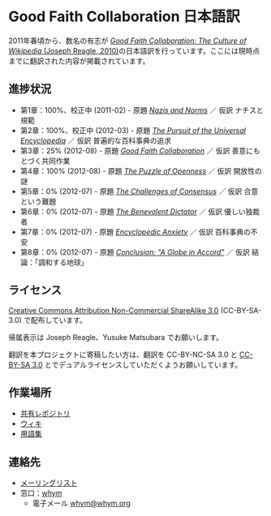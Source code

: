 # Good Faith Collaboration 日本語訳
2011年春頃から、数名の有志が [*Good Faith Collaboration: The Culture of Wikipedia* (Joseph Reagle, 2010)](http://reagle.org/joseph/2010/gfc/)の日本語訳を行っています。ここには現時点までに翻訳された内容が掲載されています。

## 進捗状況
* 第1章：100%、校正中 (2011-02) - 原題 *[Nazis and Norms](http://reagle.org/joseph/2010/gfc/chapter-1.html)* ／ 仮訳 ナチスと規範
* 第2章：100%、校正中 (2012-03) - 原題 *[The Pursuit of the Universal Encyclopedia](http://reagle.org/joseph/2010/gfc/chapter-2.html)* ／ 仮訳 普遍的な百科事典の追求
* 第3章：25% (2012-08) - 原題 *[Good Faith Collaboration](http://reagle.org/joseph/2010/gfc/chapter-3.html)* ／ 仮訳 善意にもとづく共同作業
* 第4章：100% (2012-08) - 原題 *[The Puzzle of Openness](http://reagle.org/joseph/2010/gfc/chapter-4.html)* ／ 仮訳 開放性の謎
* 第5章：0% (2012-07) - 原題 *[The Challenges of Consensus](http://reagle.org/joseph/2010/gfc/chapter-5.html)* ／ 仮訳 合意という難題
* 第6章：0% (2012-07) - 原題 *[The Benevolent Dictator](http://reagle.org/joseph/2010/gfc/chapter-6.html)* ／ 仮訳 優しい独裁者
* 第7章：0% (2012-07) - 原題 *[Encyclopedic Anxiety](http://reagle.org/joseph/2010/gfc/chapter-7.html)* ／ 仮訳 百科事典の不安
* 第8章：0% (2012-07) - 原題 *[Conclusion: "A Globe in Accord"](http://reagle.org/joseph/2010/gfc/chapter-8.html)* ／ 仮訳 結論：「調和する地球」

## ライセンス
[Creative Commons Attribution Non-Commercial ShareAlike 3.0](http://creativecommons.org/licenses/by-nc-sa/3.0/) (CC-BY-SA-3.0) で配布しています。

帰属表示は Joseph Reagle、Yusuke Matsubara でお願いします。

翻訳を本プロジェクトに寄稿したい方は、翻訳を CC-BY-NC-SA 3.0 と [CC-BY-SA 3.0](http://creativecommons.org/licenses/by-sa/3.0/) とでデュアルライセンスしていただくようお願いしています。

## 作業場所
* [共有レポジトリ](https://github.com/good-faith-collaboration-ja)
* [ウィキ](https://github.com/good-faith-collaboration-ja/gfc-ja/wiki)
* [用語集](https://github.com/good-faith-collaboration-ja/gfc-ja/wiki/%E7%94%A8%E8%AA%9E%E9%9B%86)

## 連絡先
 * [メーリングリスト](http://groups.google.com/group/gfc-ja)
 * 窓口：[whym](https://github.com/whym)
   * 電子メール whym@whym.org <Yusuke Matsubara>
